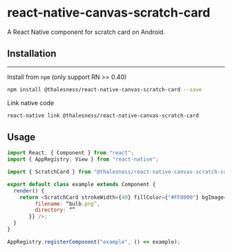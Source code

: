 # react-native-canvas-scratch-card

A React Native component for scratch card on Android.

## Installation

---

Install from `npm` (only support RN >= 0.40)

```bash
npm install @thalesness/react-native-canvas-scratch-card --save
```

Link native code

```bash
react-native link @thalesness/react-native-canvas-scratch-card
```

## Usage

```javascript
import React, { Component } from "react";
import { AppRegistry, View } from "react-native";

import { ScratchCard } from "@thalesness/react-native-canvas-scratch-card";

export default class example extends Component {
  render() {
    return <ScratchCard strokeWidth={40} fillColor={"#FF0000"} bgImage={{
         filename: “bulb.png”,
         directory: “”
       }} />;
  }
}

AppRegistry.registerComponent("example", () => example);
```
